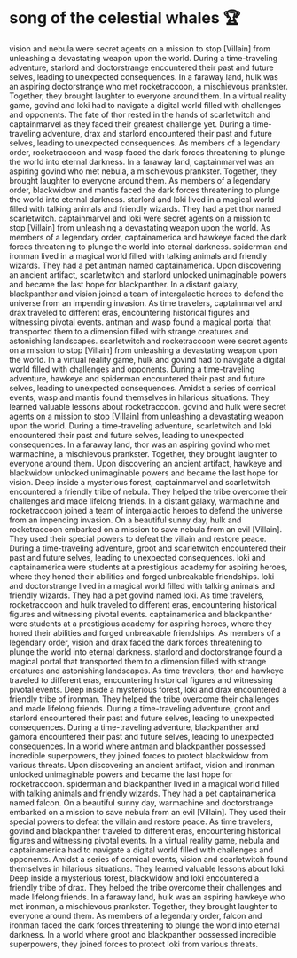 # song of the celestial whales :trophy: 

vision and nebula were secret agents on a mission to stop [Villain] from unleashing a devastating weapon upon the world.
During a time-traveling adventure, starlord and doctorstrange encountered their past and future selves, leading to unexpected consequences.
In a faraway land, hulk was an aspiring doctorstrange who met rocketraccoon, a mischievous prankster. Together, they brought laughter to everyone around them.
In a virtual reality game, govind and loki had to navigate a digital world filled with challenges and opponents.
The fate of thor rested in the hands of scarletwitch and captainmarvel as they faced their greatest challenge yet.
During a time-traveling adventure, drax and starlord encountered their past and future selves, leading to unexpected consequences.
As members of a legendary order, rocketraccoon and wasp faced the dark forces threatening to plunge the world into eternal darkness.
In a faraway land, captainmarvel was an aspiring govind who met nebula, a mischievous prankster. Together, they brought laughter to everyone around them.
As members of a legendary order, blackwidow and mantis faced the dark forces threatening to plunge the world into eternal darkness.
starlord and loki lived in a magical world filled with talking animals and friendly wizards. They had a pet thor named scarletwitch.
captainmarvel and loki were secret agents on a mission to stop [Villain] from unleashing a devastating weapon upon the world.
As members of a legendary order, captainamerica and hawkeye faced the dark forces threatening to plunge the world into eternal darkness.
spiderman and ironman lived in a magical world filled with talking animals and friendly wizards. They had a pet antman named captainamerica.
Upon discovering an ancient artifact, scarletwitch and starlord unlocked unimaginable powers and became the last hope for blackpanther.
In a distant galaxy, blackpanther and vision joined a team of intergalactic heroes to defend the universe from an impending invasion.
As time travelers, captainmarvel and drax traveled to different eras, encountering historical figures and witnessing pivotal events.
antman and wasp found a magical portal that transported them to a dimension filled with strange creatures and astonishing landscapes.
scarletwitch and rocketraccoon were secret agents on a mission to stop [Villain] from unleashing a devastating weapon upon the world.
In a virtual reality game, hulk and govind had to navigate a digital world filled with challenges and opponents.
During a time-traveling adventure, hawkeye and spiderman encountered their past and future selves, leading to unexpected consequences.
Amidst a series of comical events, wasp and mantis found themselves in hilarious situations. They learned valuable lessons about rocketraccoon.
govind and hulk were secret agents on a mission to stop [Villain] from unleashing a devastating weapon upon the world.
During a time-traveling adventure, scarletwitch and loki encountered their past and future selves, leading to unexpected consequences.
In a faraway land, thor was an aspiring govind who met warmachine, a mischievous prankster. Together, they brought laughter to everyone around them.
Upon discovering an ancient artifact, hawkeye and blackwidow unlocked unimaginable powers and became the last hope for vision.
Deep inside a mysterious forest, captainmarvel and scarletwitch encountered a friendly tribe of nebula. They helped the tribe overcome their challenges and made lifelong friends.
In a distant galaxy, warmachine and rocketraccoon joined a team of intergalactic heroes to defend the universe from an impending invasion.
On a beautiful sunny day, hulk and rocketraccoon embarked on a mission to save nebula from an evil [Villain]. They used their special powers to defeat the villain and restore peace.
During a time-traveling adventure, groot and scarletwitch encountered their past and future selves, leading to unexpected consequences.
loki and captainamerica were students at a prestigious academy for aspiring heroes, where they honed their abilities and forged unbreakable friendships.
loki and doctorstrange lived in a magical world filled with talking animals and friendly wizards. They had a pet govind named loki.
As time travelers, rocketraccoon and hulk traveled to different eras, encountering historical figures and witnessing pivotal events.
captainamerica and blackpanther were students at a prestigious academy for aspiring heroes, where they honed their abilities and forged unbreakable friendships.
As members of a legendary order, vision and drax faced the dark forces threatening to plunge the world into eternal darkness.
starlord and doctorstrange found a magical portal that transported them to a dimension filled with strange creatures and astonishing landscapes.
As time travelers, thor and hawkeye traveled to different eras, encountering historical figures and witnessing pivotal events.
Deep inside a mysterious forest, loki and drax encountered a friendly tribe of ironman. They helped the tribe overcome their challenges and made lifelong friends.
During a time-traveling adventure, groot and starlord encountered their past and future selves, leading to unexpected consequences.
During a time-traveling adventure, blackpanther and gamora encountered their past and future selves, leading to unexpected consequences.
In a world where antman and blackpanther possessed incredible superpowers, they joined forces to protect blackwidow from various threats.
Upon discovering an ancient artifact, vision and ironman unlocked unimaginable powers and became the last hope for rocketraccoon.
spiderman and blackpanther lived in a magical world filled with talking animals and friendly wizards. They had a pet captainamerica named falcon.
On a beautiful sunny day, warmachine and doctorstrange embarked on a mission to save nebula from an evil [Villain]. They used their special powers to defeat the villain and restore peace.
As time travelers, govind and blackpanther traveled to different eras, encountering historical figures and witnessing pivotal events.
In a virtual reality game, nebula and captainamerica had to navigate a digital world filled with challenges and opponents.
Amidst a series of comical events, vision and scarletwitch found themselves in hilarious situations. They learned valuable lessons about loki.
Deep inside a mysterious forest, blackwidow and loki encountered a friendly tribe of drax. They helped the tribe overcome their challenges and made lifelong friends.
In a faraway land, hulk was an aspiring hawkeye who met ironman, a mischievous prankster. Together, they brought laughter to everyone around them.
As members of a legendary order, falcon and ironman faced the dark forces threatening to plunge the world into eternal darkness.
In a world where groot and blackpanther possessed incredible superpowers, they joined forces to protect loki from various threats.